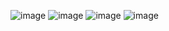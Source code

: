 ![image](https://github.com/user-attachments/assets/2a957ce8-e5d5-4ba8-8d2f-66a20e55fd71)
![image](https://github.com/user-attachments/assets/9847984f-3e82-461c-97ad-f4c3dc6f4a48)
![image](https://github.com/user-attachments/assets/e305e9f7-762a-48cc-8111-09062f7cca2d)
![image](https://github.com/user-attachments/assets/9f88dac1-b672-44c1-abfb-8692c2d608ab)

